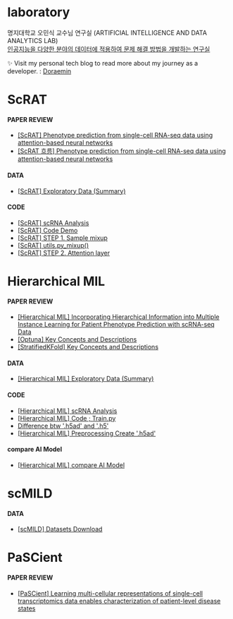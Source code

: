 # laboratory

명지대학교 오민식 교수님 연구실 (ARTIFICIAL INTELLIGENCE AND DATA ANALYTICS LAB)
<br>
[인공지능을 다양한 분야의 데이터에 적용하여 문제 해결 방법을 개발하는 연구실](https://ailab-mju.github.io/)

✨ Visit my personal tech blog to read more about my journey as a developer. : [Doraemin](https://doraemin.tistory.com/)

# ScRAT

#### PAPER REVIEW

- [[ScRAT] Phenotype prediction from single-cell RNA-seq data using attention-based neural networks](https://doraemin.tistory.com/165)
- [[ScRAT 흐름] Phenotype prediction from single-cell RNA-seq data using attention-based neural networks](https://doraemin.tistory.com/162)

#### DATA

- [[ScRAT] Exploratory Data (Summary)](https://doraemin.tistory.com/164)

#### CODE

- [[ScRAT] scRNA Analysis](https://doraemin.tistory.com/158)
- [[ScRAT] Code Demo](https://doraemin.tistory.com/159)
- [[ScRAT] STEP 1. Sample mixup](https://doraemin.tistory.com/161)
- [[ScRAT] utils.py_mixup()](https://doraemin.tistory.com/160)
- [[ScRAT] STEP 2. Attention layer](https://doraemin.tistory.com/163)

# Hierarchical MIL

#### PAPER REVIEW

- [[Hierarchical MIL] Incorporating Hierarchical Information into Multiple Instance Learning for Patient Phenotype Prediction with scRNA-seq Data](https://doraemin.tistory.com/167)
- [[Optuna] Key Concepts and Descriptions](https://doraemin.tistory.com/172)
- [[StratifiedKFold] Key Concepts and Descriptions](https://doraemin.tistory.com/174)

#### DATA

- [[Hierarchical MIL] Exploratory Data (Summary)](https://doraemin.tistory.com/166)

#### CODE

- [[Hierarchical MIL] scRNA Analysis](https://doraemin.tistory.com/169)
- [[Hierarchical MIL] Code ; Train.py](https://doraemin.tistory.com/173)
- [Difference btw '.h5ad' and '.h5'](https://doraemin.tistory.com/175)
- [[Hierarchical MIL] Preprocessing Create '.h5ad'](https://doraemin.tistory.com/176)

#### compare AI Model

- [[Hierarchical MIL] compare AI Model](https://doraemin.tistory.com/188)

# scMILD

#### DATA

- [[scMILD] Datasets Download](https://doraemin.tistory.com/185)

# PaSCient

#### PAPER REVIEW

- [[PaSCient] Learning multi-cellular representations of single-cell transcriptomics data enables characterization of patient-level disease states](https://doraemin.tistory.com/189)

<!-- - [](https://doraemin.tistory.com/) -->
<!-- - [](https://doraemin.tistory.com/) -->
<!-- - [](https://doraemin.tistory.com/) -->
